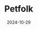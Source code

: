 ---  
layout: startup_page  
title: "Petfolk"  
id: "petfolk.com"  
permalink: "/petfolkpetfolk.com10292024/"  
website: "https://petfolk.com"  
funding_round: "Series C"  
funding_amount: "$36M"  
investors: "Deerfield Management, Movendo Capital, White Star Capital, Cutting Horse VC, Idea Farm Ventures, Parkview International"  
about: "Petfolk is a veterinary and urgent care provider operating a network of \"connected care\" clinics. They combine modern facilities with 24/7 app-based virtual care to offer convenient and reliable veterinary services. Their focus is on creating a better experience for pets, pet parents, and veterinary professionals."  
markets: "Veterinary Care, Healthtech, Medical, Pet"  
hq: "Charlotte, North Carolina, United States"  
founded_year: "2019"  
linkedin: "https://www.linkedin.com/company/mypetfolk"  
twitter: "https://twitter.com/mypetfolk"  
instagram: "https://2ly.link/20WoT"  
facebook: "https://www.facebook.com/mypetfolk"  
crunchbase: "https://www.crunchbase.com/organization/petfolk"  
pitchbook: "https://pitchbook.com/profiles/company/503325-82"  

date_display: "29-Oct-2024"  
date: "2024-10-29"

# SEO Optimization  
meta_title: "Petfolk - Series C Funding ($36M)"  
meta_description: "Petfolk, Petfolk is a veterinary and urgent care provider operating a network of \"connected care\" clinics. They combine modern facilities with 24/7 app-based..."  
meta_keywords: "Petfolk, Veterinary Care, Healthtech, Medical, Pet, Series C funding"  
canonical_url: "https://startup.projectstartups.com/petfolkpetfolk.com10292024/"  
---